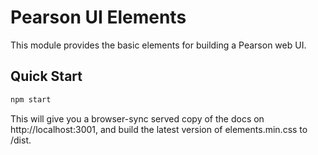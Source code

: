 # Pearson UI Elements

This module provides the basic elements for building a Pearson web UI.

## Quick Start

```sh
npm start
```

This will give you a browser-sync served copy of the docs on http://localhost:3001, and build the latest version of elements.min.css to /dist.
